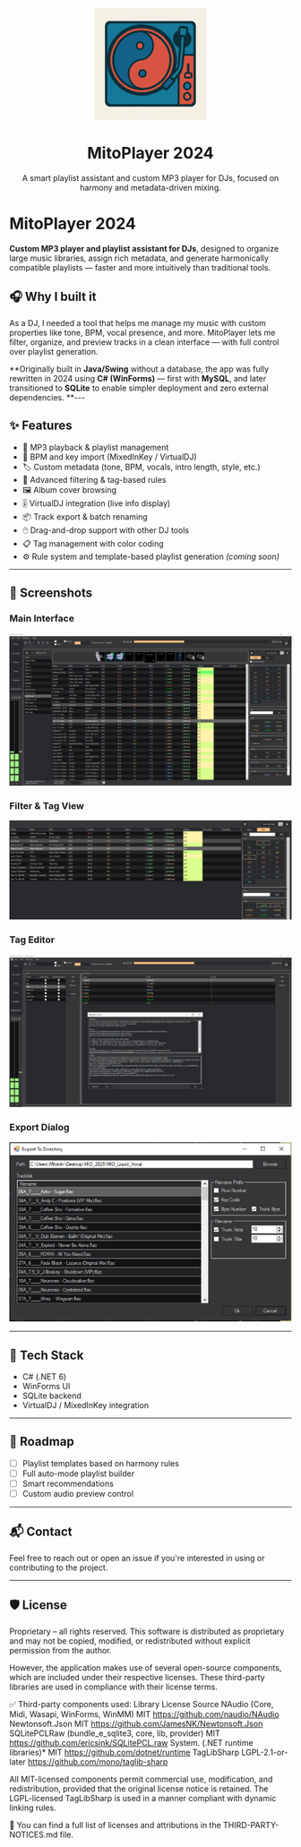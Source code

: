 <p align="center">
  <img src="./assets/mitoplayer.png" width="200" alt="MitoPlayer logo"/>
</p>

<h1 align="center">MitoPlayer 2024</h1>

<p align="center">
  A smart playlist assistant and custom MP3 player for DJs, focused on harmony and metadata-driven mixing.
</p>

# MitoPlayer 2024

**Custom MP3 player and playlist assistant for DJs**, designed to organize large music libraries, assign rich metadata, and generate harmonically compatible playlists — faster and more intuitively than traditional tools.

## 🎧 Why I built it

As a DJ, I needed a tool that helps me manage my music with custom properties like tone, BPM, vocal presence, and more. MitoPlayer lets me filter, organize, and preview tracks in a clean interface — with full control over playlist generation.

**Originally built in **Java/Swing** without a database, the app was fully rewritten in 2024 using **C# (WinForms)** — first with **MySQL**, and later transitioned to **SQLite** to enable simpler deployment and zero external dependencies.
**---

## ✨ Features

- 🎵 MP3 playback & playlist management  
- 🔑 BPM and key import (MixedInKey / VirtualDJ)  
- 🏷️ Custom metadata (tone, BPM, vocals, intro length, style, etc.)  
- 🧠 Advanced filtering & tag-based rules  
- 🖼️ Album cover browsing  
- 🎚️ VirtualDJ integration (live info display)  
- 📦 Track export & batch renaming  
- 🖱️ Drag-and-drop support with other DJ tools  
- 📋 Tag management with color coding  
- ⚙️ Rule system and template-based playlist generation *(coming soon)*  

---

## 📸 Screenshots

### Main Interface
![Main UI](./assets/main_ui.png)

### Filter & Tag View
![Filter View](./assets/filter_view.png)

### Tag Editor
![Tag Editor](./assets/tag_editor.png)

### Export Dialog
![Export](./assets/export_dialog.png)

---

## 🔧 Tech Stack

- C# (.NET 6)
- WinForms UI
- SQLite backend
- VirtualDJ / MixedInKey integration

---

## 🚧 Roadmap

- [ ] Playlist templates based on harmony rules  
- [ ] Full auto-mode playlist builder  
- [ ] Smart recommendations  
- [ ] Custom audio preview control  

---

## 📬 Contact

Feel free to reach out or open an issue if you're interested in using or contributing to the project.

---

## 🛡️ License

Proprietary – all rights reserved.
This software is distributed as proprietary and may not be copied, modified, or redistributed without explicit permission from the author.

However, the application makes use of several open-source components, which are included under their respective licenses. These third-party libraries are used in compliance with their license terms.

✅ Third-party components used:
Library	License	Source
NAudio (Core, Midi, Wasapi, WinForms, WinMM)	MIT	https://github.com/naudio/NAudio
Newtonsoft.Json	MIT	https://github.com/JamesNK/Newtonsoft.Json
SQLitePCLRaw (bundle_e_sqlite3, core, lib, provider)	MIT	https://github.com/ericsink/SQLitePCL.raw
System. (.NET runtime libraries)*	MIT	https://github.com/dotnet/runtime
TagLibSharp	LGPL-2.1-or-later	https://github.com/mono/taglib-sharp

All MIT-licensed components permit commercial use, modification, and redistribution, provided that the original license notice is retained.
The LGPL-licensed TagLibSharp is used in a manner compliant with dynamic linking rules.

📄 You can find a full list of licenses and attributions in the THIRD-PARTY-NOTICES.md file.
